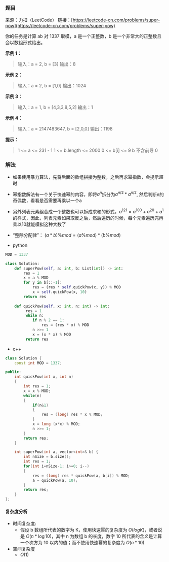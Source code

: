 ### 题目
来源：力扣（LeetCode）
链接：[https://leetcode-cn.com/problems/super-pow](https://leetcode-cn.com/problems/super-pow)

你的任务是计算 ab 对 1337 取模，a 是一个正整数，b 是一个非常大的正整数且会以数组形式给出。

 

**示例 1：**
>输入：a = 2, b = [3]
>输出：8

**示例 2：**
>输入：a = 2, b = [1,0]
>输出：1024

**示例 3：**
>输入：a = 1, b = [4,3,3,8,5,2]
>输出：1

**示例 4：**
>输入：a = 2147483647, b = [2,0,0]
>输出：1198


**提示：**
>1 <= a <= 231 - 1
>1 <= b.length <= 2000
>0 <= b[i] <= 9
>b 不含前导 0


### 解法
* 如果使用暴力算法，先将后面的数组拼接为整数，之后再求幂指数，会提示超时
* 幂指数解法有一个关于快速幂的内容，即将$a^n$拆分为$a^{n/2} *  a^{n/2}$, 然后判断n的奇偶数，看看是否需要再乘以一个a
* 另外列表元素组合成一个整数也可以拆成求和的形式，$a^{121} =a^{100}+a^{20}+a^{1}$的样式，因此，列表元素如果取反之后，然后遍历的时候，每个元素遍历完再乘以10就能模拟这种大数了
* “整除分配律”： $(a*b)\% mod = (a\%mod) * (b\%mod)$



* python
```python
MOD = 1337

class Solution:
    def superPow(self, a: int, b: List[int]) -> int:
        res = 1
        x = a % MOD
        for y in b[::-1]:
            res = (res * self.quickPow(x, y)) % MOD
            x = self.quickPow(x, 10)
        return res
    
    def quickPow(self, x: int, n: int) -> int:
         res = 1
         while n:
            if n % 2 == 1:
                res = (res * x) % MOD
            n >>= 1
            x = (x * x) % MOD
         return res
```

* c++
```cpp
class Solution {
    const int MOD = 1337;

public:
    int quickPow(int x, int n)
    {
        int res = 1;
        x = x % MOD;
        while(n)
        {
            if(n&1)
            {
                res = (long) res * x % MOD;
            }
            x = long (x*x) % MOD;
            n >>= 1;
        }
        return res;
    }

    int superPow(int a, vector<int>& b) {
        int nSize = b.size();
        int res = 1;
        for(int i=nSize-1; i>=0; i--)
        {
            res = (long) res * quickPow(a, b[i]) % MOD;
            a = quickPow(a, 10); 
        }
        return res;
    }
};
```


#### 复杂度分析
* 时间复杂度:
	* 假设 b 数组所代表的数字为 K，使用快速幂的复杂度为 $O(logK)$，或者说是 $O(n * \log{10})$，其中 n 为数组 b 的长度，数字 10 所代表的含义是计算一个次方为 10 以内的值；而不使用快速幂的复杂度为 $O(n*10)$
* 空间复杂度
	* $O(1)$ 

